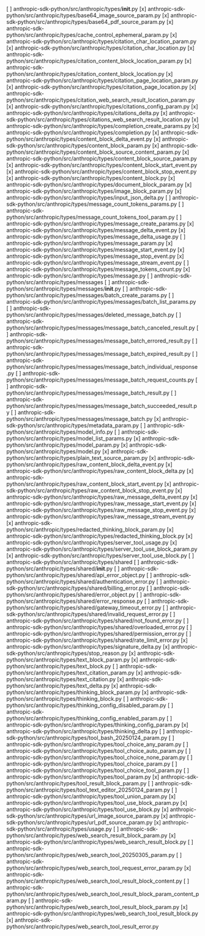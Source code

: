 [ ] anthropic-sdk-python/src/anthropic/types/__init__.py
[x] anthropic-sdk-python/src/anthropic/types/base64_image_source_param.py
[x] anthropic-sdk-python/src/anthropic/types/base64_pdf_source_param.py
[x] anthropic-sdk-python/src/anthropic/types/cache_control_ephemeral_param.py
[x] anthropic-sdk-python/src/anthropic/types/citation_char_location_param.py
[x] anthropic-sdk-python/src/anthropic/types/citation_char_location.py
[x] anthropic-sdk-python/src/anthropic/types/citation_content_block_location_param.py
[x] anthropic-sdk-python/src/anthropic/types/citation_content_block_location.py
[x] anthropic-sdk-python/src/anthropic/types/citation_page_location_param.py
[x] anthropic-sdk-python/src/anthropic/types/citation_page_location.py
[x] anthropic-sdk-python/src/anthropic/types/citation_web_search_result_location_param.py
[x] anthropic-sdk-python/src/anthropic/types/citations_config_param.py
[x] anthropic-sdk-python/src/anthropic/types/citations_delta.py
[x] anthropic-sdk-python/src/anthropic/types/citations_web_search_result_location.py
[x] anthropic-sdk-python/src/anthropic/types/completion_create_params.py
[x] anthropic-sdk-python/src/anthropic/types/completion.py
[x] anthropic-sdk-python/src/anthropic/types/content_block_delta_event.py
[x] anthropic-sdk-python/src/anthropic/types/content_block_param.py
[x] anthropic-sdk-python/src/anthropic/types/content_block_source_content_param.py
[x] anthropic-sdk-python/src/anthropic/types/content_block_source_param.py
[x] anthropic-sdk-python/src/anthropic/types/content_block_start_event.py
[x] anthropic-sdk-python/src/anthropic/types/content_block_stop_event.py
[x] anthropic-sdk-python/src/anthropic/types/content_block.py
[x] anthropic-sdk-python/src/anthropic/types/document_block_param.py
[x] anthropic-sdk-python/src/anthropic/types/image_block_param.py
[x] anthropic-sdk-python/src/anthropic/types/input_json_delta.py
[ ] anthropic-sdk-python/src/anthropic/types/message_count_tokens_params.py
[ ] anthropic-sdk-python/src/anthropic/types/message_count_tokens_tool_param.py
[ ] anthropic-sdk-python/src/anthropic/types/message_create_params.py
[x] anthropic-sdk-python/src/anthropic/types/message_delta_event.py
[x] anthropic-sdk-python/src/anthropic/types/message_delta_usage.py
[ ] anthropic-sdk-python/src/anthropic/types/message_param.py
[x] anthropic-sdk-python/src/anthropic/types/message_start_event.py
[x] anthropic-sdk-python/src/anthropic/types/message_stop_event.py
[x] anthropic-sdk-python/src/anthropic/types/message_stream_event.py
[ ] anthropic-sdk-python/src/anthropic/types/message_tokens_count.py
[x] anthropic-sdk-python/src/anthropic/types/message.py
[ ] anthropic-sdk-python/src/anthropic/types/messages
[ ] anthropic-sdk-python/src/anthropic/types/messages/__init__.py
[ ] anthropic-sdk-python/src/anthropic/types/messages/batch_create_params.py
[ ] anthropic-sdk-python/src/anthropic/types/messages/batch_list_params.py
[ ] anthropic-sdk-python/src/anthropic/types/messages/deleted_message_batch.py
[ ] anthropic-sdk-python/src/anthropic/types/messages/message_batch_canceled_result.py
[ ] anthropic-sdk-python/src/anthropic/types/messages/message_batch_errored_result.py
[ ] anthropic-sdk-python/src/anthropic/types/messages/message_batch_expired_result.py
[ ] anthropic-sdk-python/src/anthropic/types/messages/message_batch_individual_response.py
[ ] anthropic-sdk-python/src/anthropic/types/messages/message_batch_request_counts.py
[ ] anthropic-sdk-python/src/anthropic/types/messages/message_batch_result.py
[ ] anthropic-sdk-python/src/anthropic/types/messages/message_batch_succeeded_result.py
[ ] anthropic-sdk-python/src/anthropic/types/messages/message_batch.py
[x] anthropic-sdk-python/src/anthropic/types/metadata_param.py
[ ] anthropic-sdk-python/src/anthropic/types/model_info.py
[ ] anthropic-sdk-python/src/anthropic/types/model_list_params.py
[x] anthropic-sdk-python/src/anthropic/types/model_param.py
[x] anthropic-sdk-python/src/anthropic/types/model.py
[x] anthropic-sdk-python/src/anthropic/types/plain_text_source_param.py
[x] anthropic-sdk-python/src/anthropic/types/raw_content_block_delta_event.py
[x] anthropic-sdk-python/src/anthropic/types/raw_content_block_delta.py
[x] anthropic-sdk-python/src/anthropic/types/raw_content_block_start_event.py
[x] anthropic-sdk-python/src/anthropic/types/raw_content_block_stop_event.py
[x] anthropic-sdk-python/src/anthropic/types/raw_message_delta_event.py
[x] anthropic-sdk-python/src/anthropic/types/raw_message_start_event.py
[x] anthropic-sdk-python/src/anthropic/types/raw_message_stop_event.py
[x] anthropic-sdk-python/src/anthropic/types/raw_message_stream_event.py
[x] anthropic-sdk-python/src/anthropic/types/redacted_thinking_block_param.py
[x] anthropic-sdk-python/src/anthropic/types/redacted_thinking_block.py
[x] anthropic-sdk-python/src/anthropic/types/server_tool_usage.py
[x] anthropic-sdk-python/src/anthropic/types/server_tool_use_block_param.py
[x] anthropic-sdk-python/src/anthropic/types/server_tool_use_block.py
[ ] anthropic-sdk-python/src/anthropic/types/shared
[ ] anthropic-sdk-python/src/anthropic/types/shared/__init__.py
[ ] anthropic-sdk-python/src/anthropic/types/shared/api_error_object.py
[ ] anthropic-sdk-python/src/anthropic/types/shared/authentication_error.py
[ ] anthropic-sdk-python/src/anthropic/types/shared/billing_error.py
[ ] anthropic-sdk-python/src/anthropic/types/shared/error_object.py
[ ] anthropic-sdk-python/src/anthropic/types/shared/error_response.py
[ ] anthropic-sdk-python/src/anthropic/types/shared/gateway_timeout_error.py
[ ] anthropic-sdk-python/src/anthropic/types/shared/invalid_request_error.py
[ ] anthropic-sdk-python/src/anthropic/types/shared/not_found_error.py
[ ] anthropic-sdk-python/src/anthropic/types/shared/overloaded_error.py
[ ] anthropic-sdk-python/src/anthropic/types/shared/permission_error.py
[ ] anthropic-sdk-python/src/anthropic/types/shared/rate_limit_error.py
[x] anthropic-sdk-python/src/anthropic/types/signature_delta.py
[x] anthropic-sdk-python/src/anthropic/types/stop_reason.py
[x] anthropic-sdk-python/src/anthropic/types/text_block_param.py
[x] anthropic-sdk-python/src/anthropic/types/text_block.py
[ ] anthropic-sdk-python/src/anthropic/types/text_citation_param.py
[x] anthropic-sdk-python/src/anthropic/types/text_citation.py
[x] anthropic-sdk-python/src/anthropic/types/text_delta.py
[x] anthropic-sdk-python/src/anthropic/types/thinking_block_param.py
[x] anthropic-sdk-python/src/anthropic/types/thinking_block.py
[ ] anthropic-sdk-python/src/anthropic/types/thinking_config_disabled_param.py
[ ] anthropic-sdk-python/src/anthropic/types/thinking_config_enabled_param.py
[ ] anthropic-sdk-python/src/anthropic/types/thinking_config_param.py
[x] anthropic-sdk-python/src/anthropic/types/thinking_delta.py
[ ] anthropic-sdk-python/src/anthropic/types/tool_bash_20250124_param.py
[ ] anthropic-sdk-python/src/anthropic/types/tool_choice_any_param.py
[ ] anthropic-sdk-python/src/anthropic/types/tool_choice_auto_param.py
[ ] anthropic-sdk-python/src/anthropic/types/tool_choice_none_param.py
[ ] anthropic-sdk-python/src/anthropic/types/tool_choice_param.py
[ ] anthropic-sdk-python/src/anthropic/types/tool_choice_tool_param.py
[ ] anthropic-sdk-python/src/anthropic/types/tool_param.py
[x] anthropic-sdk-python/src/anthropic/types/tool_result_block_param.py
[ ] anthropic-sdk-python/src/anthropic/types/tool_text_editor_20250124_param.py
[ ] anthropic-sdk-python/src/anthropic/types/tool_union_param.py
[x] anthropic-sdk-python/src/anthropic/types/tool_use_block_param.py
[x] anthropic-sdk-python/src/anthropic/types/tool_use_block.py
[x] anthropic-sdk-python/src/anthropic/types/url_image_source_param.py
[x] anthropic-sdk-python/src/anthropic/types/url_pdf_source_param.py
[x] anthropic-sdk-python/src/anthropic/types/usage.py
[ ] anthropic-sdk-python/src/anthropic/types/web_search_result_block_param.py
[x] anthropic-sdk-python/src/anthropic/types/web_search_result_block.py
[ ] anthropic-sdk-python/src/anthropic/types/web_search_tool_20250305_param.py
[ ] anthropic-sdk-python/src/anthropic/types/web_search_tool_request_error_param.py
[x] anthropic-sdk-python/src/anthropic/types/web_search_tool_result_block_content.py
[ ] anthropic-sdk-python/src/anthropic/types/web_search_tool_result_block_param_content_param.py
[ ] anthropic-sdk-python/src/anthropic/types/web_search_tool_result_block_param.py
[x] anthropic-sdk-python/src/anthropic/types/web_search_tool_result_block.py
[x] anthropic-sdk-python/src/anthropic/types/web_search_tool_result_error.py

